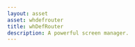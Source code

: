 ```yaml
---
layout: asset
asset: whdefrouter
title: whDefRouter
description: A powerful screen manager.
---
```

